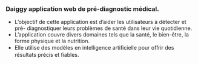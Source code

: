 ### Daiggy application web de pré-diagnostic médical. 
- L’objectif de cette application est d’aider les utilisateurs à détecter et pré- diagnostiquer leurs problèmes de santé dans leur vie quotidienne.
-  L’application couvre divers domaines tels que la santé, le bien-être, la forme physique et la nutrition.
-  Elle utilise des modèles en intelligence artiﬁcielle pour oﬀrir des résultats précis et ﬁables.
